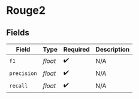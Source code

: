 # Rouge2


## Fields

| Field              | Type               | Required           | Description        |
| ------------------ | ------------------ | ------------------ | ------------------ |
| `f1`               | *float*            | :heavy_check_mark: | N/A                |
| `precision`        | *float*            | :heavy_check_mark: | N/A                |
| `recall`           | *float*            | :heavy_check_mark: | N/A                |